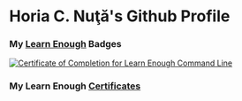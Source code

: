 # Horia C. Nuţă's Github Profile


### My [Learn Enough](https://www.learnenough.com/) Badges

<a href="https://www.learnenough.com/certificates/horia_c_nuta"><img src="https://www.learnenough.com/certificates/horia_c_nuta/command-line-tutorial.svg" alt="Certificate of Completion for Learn Enough Command Line"></a>

### My Learn Enough [Certificates](https://www.learnenough.com/certificates/horia_c_nuta)
